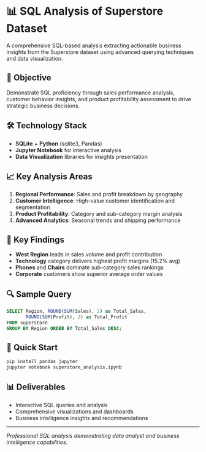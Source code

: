 # 📊 SQL Analysis of Superstore Dataset

A comprehensive SQL-based analysis extracting actionable business insights from the Superstore dataset using advanced querying techniques and data visualization.

## 🎯 Objective

Demonstrate SQL proficiency through sales performance analysis, customer behavior insights, and product profitability assessment to drive strategic business decisions.

## 🛠️ Technology Stack

- **SQLite** + **Python** (sqlite3, Pandas)
- **Jupyter Notebook** for interactive analysis
- **Data Visualization** libraries for insights presentation

## 📈 Key Analysis Areas

1. **Regional Performance**: Sales and profit breakdown by geography
2. **Customer Intelligence**: High-value customer identification and segmentation
3. **Product Profitability**: Category and sub-category margin analysis
4. **Advanced Analytics**: Seasonal trends and shipping performance

## 🚀 Key Findings

- **West Region** leads in sales volume and profit contribution
- **Technology** category delivers highest profit margins (15.2% avg)
- **Phones** and **Chairs** dominate sub-category sales rankings
- **Corporate** customers show superior average order values

## 🔍 Sample Query
```sql
SELECT Region, ROUND(SUM(Sales), 2) as Total_Sales,
       ROUND(SUM(Profit), 2) as Total_Profit
FROM superstore 
GROUP BY Region ORDER BY Total_Sales DESC;
```

## 🚀 Quick Start

```bash
pip install pandas jupyter
jupyter notebook superstore_analysis.ipynb
```

## 📊 Deliverables

- Interactive SQL queries and analysis
- Comprehensive visualizations and dashboards
- Business intelligence insights and recommendations

---
*Professional SQL analysis demonstrating data analyst and business intelligence capabilities.*
